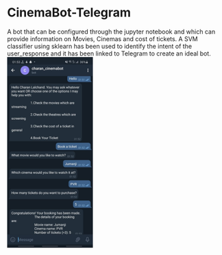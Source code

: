 # CinemaBot-Telegram
A bot that can be configured through the jupyter notebook and which can provide information on Movies, Cinemas and cost of tickets. A SVM classifier using sklearn has been used to identify the intent of the user_response and it has been linked to Telegram to create an ideal bot. 
<br>
<img src="https://github.com/charansoneji/CinemaBot-Telegram/blob/master/basic%20chatbot.jpeg" align="center" width="200" title="Cinemabot">
